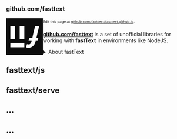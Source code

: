 ### github.com/fasttext

<img src="/favicon.ico" align="left"/>

<sub><sup>Edit this page at [github.com/fasttext/fasttext.github.io](https://github.com/fasttext/fasttext.github.io/).</sup></sub>

**[github.com/fasttext](https://github.com/fasttext/)** is a set of unofficial libraries for working with **fastText** in environments like NodeJS.

<details><summary>About fastText</summary>

**fastText** is a library for efficient text classification and representation learning developed by Facebook Research.

Read the official fastText documentation at [fasttext.cc](https://fasttext.cc/)

</details>

## fasttext/js

## fasttext/serve

## ...

## ...



